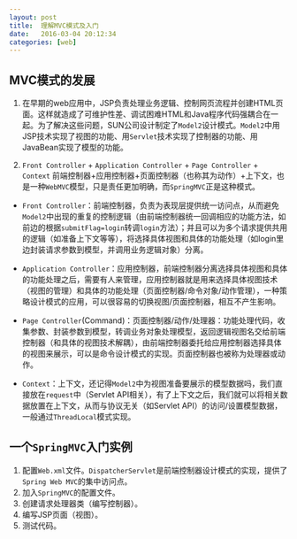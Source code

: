 ```yaml
---
layout: post
title:  理解MVC模式及入门
date:   2016-03-04 20:12:34
categories: [web]
---
```

## MVC模式的发展
1. 在早期的web应用中，JSP负责处理业务逻辑、控制网页流程并创建HTML页面。这样就造成了可维护性差、调试困难HTML和Java程序代码强耦合在一起。为了解决这些问题，SUN公司设计制定了`Model2`设计模式。`Model2`中用JSP技术实现了视图的功能、用`Servlet`技术实现了控制器的功能、用JavaBean实现了模型的功能。

2. `Front Controller` + `Application Controller` + `Page Controller` + `Context`
前端控制器+应用控制器+页面控制器（也称其为动作）+上下文，也是一种`WebMVC`模型，只是责任更加明确，而`SpringMVC`正是这种模式。

 * `Front Controller`：前端控制器，负责为表现层提供统一访问点，从而避免`Model2`中出现的重复的控制逻辑（由前端控制器统一回调相应的功能方法，如前边的根据`submitFlag=login`转调`login`方法）；并且可以为多个请求提供共用的逻辑（如准备上下文等等），将选择具体视图和具体的功能处理（如login里边封装请求参数到模型，并调用业务逻辑对象）分离。
 
 * `Application Controller`：应用控制器，前端控制器分离选择具体视图和具体的功能处理之后，需要有人来管理，应用控制器就是用来选择具体视图技术（视图的管理）和具体的功能处理（页面控制器/命令对象/动作管理），一种策略设计模式的应用，可以很容易的切换视图/页面控制器，相互不产生影响。
 
 * `Page Controller`(Command)：页面控制器/动作/处理器：功能处理代码，收集参数、封装参数到模型，转调业务对象处理模型，返回逻辑视图名交给前端控制器（和具体的视图技术解耦），由前端控制器委托给应用控制器选择具体的视图来展示，可以是命令设计模式的实现。页面控制器也被称为处理器或动作。
 
 * `Context`：上下文，还记得`Model2`中为视图准备要展示的模型数据吗，我们直接放在`request`中（Servlet API相关），有了上下文之后，我们就可以将相关数据放置在上下文，从而与协议无关（如Servlet API）的访问/设置模型数据，一般通过`ThreadLocal`模式实现。

## 一个`SpringMVC`入门实例

1. 配置`Web.xml`文件。`DispatcherServlet`是前端控制器设计模式的实现，提供了`Spring Web MVC`的集中访问点。
2. 加入`SpringMVC`的配置文件。
3. 创建请求处理器类（编写控制器）。
4. 编写JSP页面（视图）。
5. 测试代码。

































